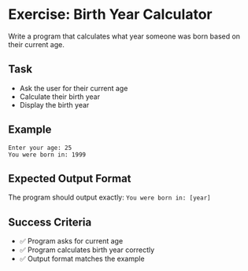 # Exercise: Birth Year Calculator

Write a program that calculates what year someone was born based on their current age.

## Task
- Ask the user for their current age
- Calculate their birth year
- Display the birth year

## Example
```
Enter your age: 25
You were born in: 1999
```

## Expected Output Format
The program should output exactly: `You were born in: [year]`

## Success Criteria
- ✅ Program asks for current age
- ✅ Program calculates birth year correctly
- ✅ Output format matches the example
